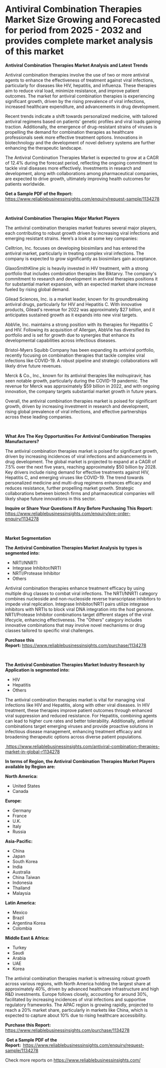<p><h1>Antiviral Combination Therapies Market Size Growing and Forecasted for period from 2025 - 2032 and provides complete market analysis of this market</h1></p><p><strong>Antiviral Combination Therapies Market Analysis and Latest Trends</strong></p>
<p><p>Antiviral combination therapies involve the use of two or more antiviral agents to enhance the effectiveness of treatment against viral infections, particularly for diseases like HIV, hepatitis, and influenza. These therapies aim to reduce viral load, minimize resistance, and improve patient outcomes. The market for antiviral combination therapies is experiencing significant growth, driven by the rising prevalence of viral infections, increased healthcare expenditure, and advancements in drug development.</p><p>Recent trends indicate a shift towards personalized medicine, with tailored antiviral regimens based on patients' genetic profiles and viral loads gaining traction. Additionally, the emergence of drug-resistant strains of viruses is propelling the demand for combination therapies as healthcare professionals seek more effective treatment options. Innovations in biotechnology and the development of novel delivery systems are further enhancing the therapeutic landscape.</p><p>The Antiviral Combination Therapies Market is expected to grow at a CAGR of 12.4% during the forecast period, reflecting the ongoing commitment to tackle viral diseases more effectively. Investments in research and development, along with collaborations among pharmaceutical companies, are expected to drive growth, ultimately improving health outcomes for patients worldwide.</p></p>
<p><strong>Get a Sample PDF of the Report:&nbsp;</strong> <a href="https://www.reliablebusinessinsights.com/enquiry/request-sample/1134278?utm_campaign=3177&utm_medium=2&utm_source=Github&utm_content=ia&utm_term=25032025&utm_id=antiviral-combination-therapies">https://www.reliablebusinessinsights.com/enquiry/request-sample/1134278</a></p>
<p>&nbsp;</p>
<p><strong>Antiviral Combination Therapies Major Market Players</strong></p>
<p><p>The antiviral combination therapies market features several major players, each contributing to robust growth driven by increasing viral infections and emerging resistant strains. Here’s a look at some key companies:</p><p>Celltrion, Inc. focuses on developing biosimilars and has entered the antiviral market, particularly in treating complex viral infections. The company is expected to grow significantly as biosimilars gain acceptance.</p><p>GlaxoSmithKline plc is heavily invested in HIV treatment, with a strong portfolio that includes combination therapies like Biktarvy. The company's commitment to research and development in antiviral therapies positions it for substantial market expansion, with an expected market share increase fueled by rising global demand.</p><p>Gilead Sciences, Inc. is a market leader, known for its groundbreaking antiviral drugs, particularly for HIV and Hepatitis C. With innovative products, Gilead's revenue for 2022 was approximately $27 billion, and it anticipates sustained growth as it expands into new viral targets.</p><p>AbbVie, Inc. maintains a strong position with its therapies for Hepatitis C and HIV. Following its acquisition of Allergan, AbbVie has diversified its portfolio and is set for growth due to synergies that enhance its developmental capabilities across infectious diseases.</p><p>Bristol-Myers Squibb Company has been expanding its antiviral portfolio, recently focusing on combination therapies that tackle complex viral infections like COVID-19. A robust pipeline and strategic collaborations will likely drive future revenues.</p><p>Merck & Co., Inc., known for its antiviral therapies like molnupiravir, has seen notable growth, particularly during the COVID-19 pandemic. The revenue for Merck was approximately $59 billion in 2022, and with ongoing innovation, the company targets substantial market growth in future years.</p><p>Overall, the antiviral combination therapies market is poised for significant growth, driven by increasing investment in research and development, rising global prevalence of viral infections, and effective partnerships across these leading companies.</p></p>
<p>&nbsp;</p>
<p><strong>What Are The Key Opportunities For Antiviral Combination Therapies Manufacturers?</strong></p>
<p><p>The antiviral combination therapies market is poised for significant growth, driven by increasing incidences of viral infections and advancements in drug development. The global market is projected to expand at a CAGR of 7.5% over the next five years, reaching approximately $50 billion by 2028. Key drivers include rising demand for effective treatments against HIV, Hepatitis C, and emerging viruses like COVID-19. The trend towards personalized medicine and multi-drug regimens enhances efficacy and reduces resistance, further propelling market growth. Strategic collaborations between biotech firms and pharmaceutical companies will likely shape future innovations in this sector.</p></p>
<p><strong>Inquire or Share Your Questions If Any Before Purchasing This Report:</strong> <a href="https://www.reliablebusinessinsights.com/enquiry/pre-order-enquiry/1134278?utm_campaign=3177&utm_medium=2&utm_source=Github&utm_content=ia&utm_term=25032025&utm_id=antiviral-combination-therapies">https://www.reliablebusinessinsights.com/enquiry/pre-order-enquiry/1134278</a></p>
<p>&nbsp;</p>
<p><strong>Market Segmentation</strong></p>
<p><strong>The Antiviral Combination Therapies Market Analysis by types is segmented into:</strong></p>
<p><ul><li>NRTI/NNRTI</li><li>Integrase Inhibitor/NRTI</li><li>NRTI/Protease Inhibitor</li><li>Others</li></ul></p>
<p><p>Antiviral combination therapies enhance treatment efficacy by using multiple drug classes to combat viral infections. The NRTI/NNRTI category combines nucleoside and non-nucleoside reverse transcriptase inhibitors to impede viral replication. Integrase Inhibitor/NRTI pairs utilize integrase inhibitors with NRTIs to block viral DNA integration into the host genome. NRTI/Protease Inhibitor combinations target different stages of the viral lifecycle, enhancing effectiveness. The "Others" category includes innovative combinations that may involve novel mechanisms or drug classes tailored to specific viral challenges.</p></p>
<p><strong>Purchase this Report:&nbsp;</strong><a href="https://www.reliablebusinessinsights.com/purchase/1134278?utm_campaign=3177&utm_medium=2&utm_source=Github&utm_content=ia&utm_term=25032025&utm_id=antiviral-combination-therapies">https://www.reliablebusinessinsights.com/purchase/1134278</a></p>
<p>&nbsp;</p>
<p><strong>The Antiviral Combination Therapies Market Industry Research by Application is segmented into:</strong></p>
<p><ul><li>HIV</li><li>Hepatitis</li><li>Others</li></ul></p>
<p><p>The antiviral combination therapies market is vital for managing viral infections like HIV and Hepatitis, along with other viral diseases. In HIV treatment, these therapies improve patient outcomes through enhanced viral suppression and reduced resistance. For Hepatitis, combining agents can lead to higher cure rates and better tolerability. Additionally, antiviral combinations target emerging viruses and provide proactive solutions in infectious disease management, enhancing treatment efficacy and broadening therapeutic options across diverse patient populations.</p></p>
<p><a href="https://www.reliablebusinessinsights.com/antiviral-combination-therapies-market-in-global-r1134278?utm_campaign=3177&utm_medium=2&utm_source=Github&utm_content=ia&utm_term=25032025&utm_id=antiviral-combination-therapies">&nbsp;https://www.reliablebusinessinsights.com/antiviral-combination-therapies-market-in-global-r1134278</a></p>
<p><strong>In terms of Region, the Antiviral Combination Therapies Market Players available by Region are:</strong></p>
<p>
    <p> <strong> North America: </strong>
        <ul>
            <li>United States</li>
            <li>Canada</li>
        </ul>
        </p> 
    <p> <strong> Europe: </strong>
        <ul>
            <li>Germany</li>
            <li>France</li>
            <li>U.K.</li>
            <li>Italy</li>
            <li>Russia</li>
        </ul>
        </p> 
    <p> <strong> Asia-Pacific: </strong>
        <ul>
            <li>China</li>
            <li>Japan</li>
            <li>South Korea</li>
            <li>India</li>
            <li>Australia</li>
            <li>China Taiwan</li>
            <li>Indonesia</li>
            <li>Thailand</li>
            <li>Malaysia</li>
        </ul>
        </p> 
    <p> <strong> Latin America: </strong>
        <ul>
            <li>Mexico</li>
            <li>Brazil</li>
            <li>Argentina Korea</li>
            <li>Colombia</li>
        </ul>
        </p> 
    <p> <strong> Middle East & Africa: </strong>
        <ul>
            <li>Turkey</li>
            <li>Saudi</li>
            <li>Arabia</li>
            <li>UAE</li>
            <li>Korea</li>
        </ul>
    </p>
    </p>
<p><p>The antiviral combination therapies market is witnessing robust growth across various regions, with North America holding the largest share at approximately 40%, driven by advanced healthcare infrastructure and high R&D investments. Europe follows closely, accounting for around 30%, facilitated by increasing incidences of viral infections and supportive regulatory frameworks. The APAC region is growing rapidly, projected to reach a 20% market share, particularly in markets like China, which is expected to capture about 10% due to rising healthcare accessibility.</p></p>
<p><strong>Purchase this Report: </strong><a href="https://www.reliablebusinessinsights.com/purchase/1134278?utm_campaign=3177&utm_medium=2&utm_source=Github&utm_content=ia&utm_term=25032025&utm_id=antiviral-combination-therapies">https://www.reliablebusinessinsights.com/purchase/1134278</a></p>
<p>&nbsp;<strong>Get a Sample PDF of the Report:&nbsp;&nbsp;</strong><a href="https://www.reliablebusinessinsights.com/enquiry/request-sample/1134278?utm_campaign=3177&utm_medium=2&utm_source=Github&utm_content=ia&utm_term=25032025&utm_id=antiviral-combination-therapies">https://www.reliablebusinessinsights.com/enquiry/request-sample/1134278</a></p>
<p><strong></strong></p>
<p>Check more reports on <a href="https://www.reliablebusinessinsights.com/?utm_campaign=3177&utm_medium=2&utm_source=Github&utm_content=ia&utm_term=25032025&utm_id=antiviral-combination-therapies">https://www.reliablebusinessinsights.com/</a></p>